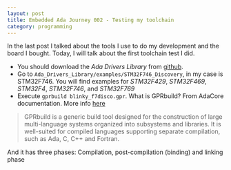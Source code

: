```yaml
---
layout: post
title: Embedded Ada Journey 002 - Testing my toolchain
category: programming
---
```


In the last post I talked about the tools I use to do my development and the board I bought. 
Today, I will talk about the first toolchain test I did.

* You should download the *Ada Drivers Library* from [github](https://github.com/AdaCore/Ada_Drivers_Library). 
* Go to `Ada_Drivers_Library/examples/STM32F746_Discovery`, in my case is STM32F746. You will find examples for _STM32F429_, _STM32F469_, _STM32F4_, _STM32F746_, and _STM32F769_
* Execute `gprbuild blinky_f7disco.gpr`. What is GPRbuild? From AdaCore documentation. More info [here](https://docs.adacore.com/gprbuild-docs/html/gprbuild_ug/building_with_gprbuild.html)
> GPRbuild is a generic build tool designed for the construction of large multi-language systems organized into subsystems and libraries. It is well-suited for compiled languages supporting separate compilation, such as Ada, C, C++ and Fortran.

And it has three phases: Compilation, post-compilation (binding) and linking phase

